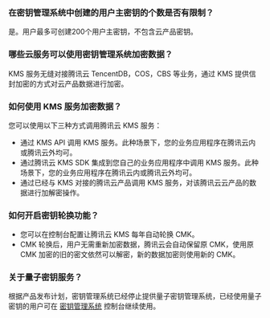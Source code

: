 ### 在密钥管理系统中创建的用户主密钥的个数是否有限制？
是。用户最多可创建200个用户主密钥，不包含云产品密钥。

### 哪些云服务可以使用密钥管理系统加密数据？ 
KMS 服务无缝对接腾讯云 TencentDB，COS，CBS 等业务，通过 KMS 提供信封加密的方式对云产品数据进行加密。

### 如何使用 KMS 服务加密数据？ 
您可以使用以下三种方式调用腾讯云 KMS 服务：
- 通过 KMS API 调用 KMS 服务。此种场景下，您的业务应用程序在腾讯云内或腾讯云外均可。
- 通过腾讯云 KMS SDK 集成到您自己的业务应用程序中调用 KMS 服务。此种场景下，您的业务应用程序在腾讯云内或腾讯云外均可。
- 通过已经与 KMS 对接的腾讯云产品调用 KMS 服务，对该腾讯云云产品的数据进行加解密操作。

### 如何开启密钥轮换功能？ 
- 您可以在控制台配置让腾讯云 KMS 每年自动轮换 CMK。 
- CMK 轮换后，用户无需重新加密数据，腾讯云会自动保留原 CMK，使用原 CMK 加密的旧的密文依然可以解密，新的数据加密则使用新的 CMK。 

### 关于量子密钥服务？
根据产品发布计划，密钥管理系统已经停止提供量子密钥管理系统，已经使用量子密钥的用户可在 [密钥管理系统](https://console.cloud.tencent.com/kms) 控制台继续使用。

